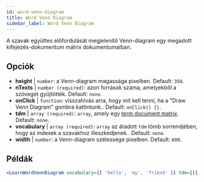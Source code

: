 ```yaml
---
id: word-venn-diagram
title: Word Venn Diagram
sidebar_label: Word Venn Diagram
---
```


A szavak együttes előfordulását megjelenítő Venn-diagram egy megadott kifejezés-dokumentum mátrix dokumentumaiban.

## Opciók

* __height__ | `number`: a Venn-diagram magassága pixelben. Default: `350`.
* __nTexts__ | `number (required)`: azon források száma, amelyekből a szöveget gyűjtötték. Default: `none`.
* __onClick__ | `function`: visszahívás arra, hogy mit kell tenni, ha a "Draw Venn Diagram" gombra kattintunk.. Default: `onClick() {}`.
* __tdm__ | `array (required)`: `array`, amely egy [term document matrix](https://en.wikipedia.org/wiki/Document-term_matrix). Default: `none`.
* __vocabulary__ | `array (required)`: `array` az átadott `tdm` tömb sorrendjében, hogy az indexek a szavakhoz illeszkedjenek.. Default: `none`.
* __width__ | `number`: a Venn-diagram szélessége pixelben. Default: `600`.


## Példák

```jsx live
<LearnWordVennDiagram vocabulary={[ 'hello', 'my', 'friend' ]} tdm={[{ "0": 1, "1": 1, "2": 1}, { "0": 1, "1": 0, "2": 1 }, { "0": 1, "1": 1, "2": 1}]} nTexts={2} />
```

